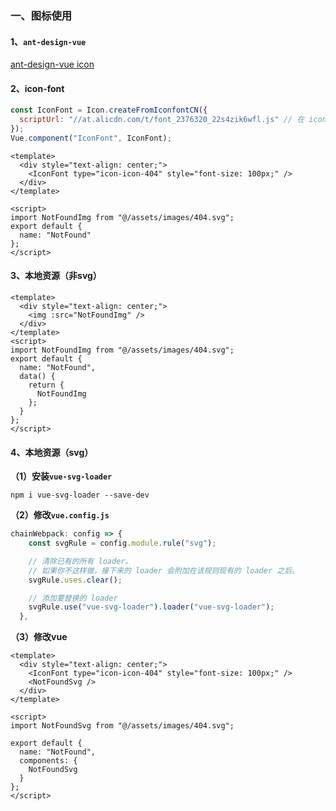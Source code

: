 ### 一、图标使用

#### 1、`ant-design-vue`

[ant-design-vue icon](https://www.antdv.com/components/icon-cn/#components-icon-demo-basic)

#### 2、icon-font

```main.js
const IconFont = Icon.createFromIconfontCN({
  scriptUrl: "//at.alicdn.com/t/font_2376320_22s4zik6wfl.js" // 在 iconfont.cn 上生成
});
Vue.component("IconFont", IconFont);
```

```vue
<template>
  <div style="text-align: center;">
    <IconFont type="icon-icon-404" style="font-size: 100px;" />
  </div>
</template>

<script>
import NotFoundImg from "@/assets/images/404.svg";
export default {
  name: "NotFound"
};
</script>
```

#### 3、本地资源（非svg）

```vue
<template>
  <div style="text-align: center;">
    <img :src="NotFoundImg" />
  </div>
</template>
<script>
import NotFoundImg from "@/assets/images/404.svg";
export default {
  name: "NotFound",
  data() {
    return {
      NotFoundImg
    };
  }
};
</script>
```

#### 4、本地资源（svg）

**（1）安装`vue-svg-loader`**

```
npm i vue-svg-loader --save-dev
```

**（2）修改`vue.config.js`**

```vue.config.js
chainWebpack: config => {
    const svgRule = config.module.rule("svg");

    // 清除已有的所有 loader。
    // 如果你不这样做，接下来的 loader 会附加在该规则现有的 loader 之后。
    svgRule.uses.clear();

    // 添加要替换的 loader
    svgRule.use("vue-svg-loader").loader("vue-svg-loader");
  },
```

**（3）修改vue**

```vue
<template>
  <div style="text-align: center;">
    <IconFont type="icon-icon-404" style="font-size: 100px;" />
    <NotFoundSvg />
  </div>
</template>

<script>
import NotFoundSvg from "@/assets/images/404.svg";

export default {
  name: "NotFound",
  components: {
    NotFoundSvg
  }
};
</script>
```